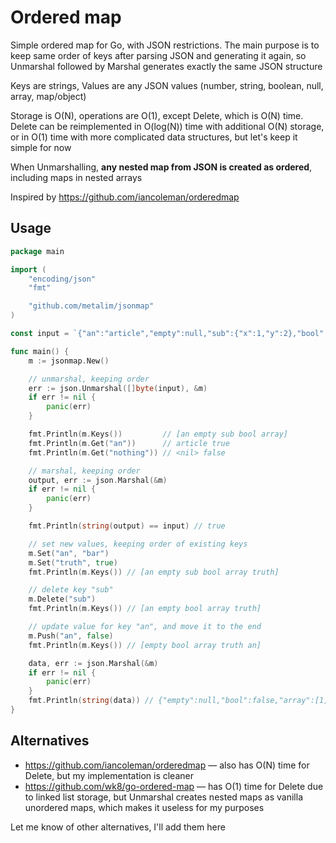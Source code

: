 # Ordered map

Simple ordered map for Go, with JSON restrictions. The main purpose is to keep same order of keys after parsing JSON and generating it again, so Unmarshal followed by Marshal generates exactly the same JSON structure

Keys are strings, Values are any JSON values (number, string, boolean, null, array, map/object)

Storage is O(N), operations are O(1), except Delete, which is O(N) time. Delete can be reimplemented in O(log(N)) time with additional O(N) storage, or in O(1) time with more complicated data structures, but let's keep it simple for now

When Unmarshalling, **any nested map from JSON is created as ordered**, including maps in nested arrays

Inspired by https://github.com/iancoleman/orderedmap

## Usage

```go
package main

import (
	"encoding/json"
	"fmt"

	"github.com/metalim/jsonmap"
)

const input = `{"an":"article","empty":null,"sub":{"x":1,"y":2},"bool":false,"array":[1,2,3]}`

func main() {
	m := jsonmap.New()

	// unmarshal, keeping order
	err := json.Unmarshal([]byte(input), &m)
	if err != nil {
		panic(err)
	}

	fmt.Println(m.Keys())         // [an empty sub bool array]
	fmt.Println(m.Get("an"))      // article true
	fmt.Println(m.Get("nothing")) // <nil> false

	// marshal, keeping order
	output, err := json.Marshal(&m)
	if err != nil {
		panic(err)
	}

	fmt.Println(string(output) == input) // true

	// set new values, keeping order of existing keys
	m.Set("an", "bar")
	m.Set("truth", true)
	fmt.Println(m.Keys()) // [an empty sub bool array truth]

	// delete key "sub"
	m.Delete("sub")
	fmt.Println(m.Keys()) // [an empty bool array truth]

	// update value for key "an", and move it to the end
	m.Push("an", false)
	fmt.Println(m.Keys()) // [empty bool array truth an]

	data, err := json.Marshal(&m)
	if err != nil {
		panic(err)
	}
	fmt.Println(string(data)) // {"empty":null,"bool":false,"array":[1,2,3],"truth":true,"an":false}
}

```

## Alternatives

* https://github.com/iancoleman/orderedmap — also has O(N) time for Delete, but my implementation is cleaner
* https://github.com/wk8/go-ordered-map — has O(1) time for Delete due to linked list storage, but Unmarshal creates nested maps as vanilla unordered maps, which makes it useless for my purposes

Let me know of other alternatives, I'll add them here
